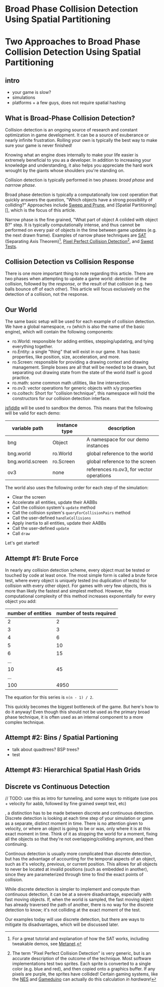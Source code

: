 
# Broad Phase Collision Detection Using Spatial Partitioning
# Two Approaches to Broad Phase Collision Detection Using Spatial Partitioning


<canvas id="ro-canvas" width="546" height="410"></canvas>

<!--<script type="text/javascript" src="https://raw.github.com/kirbysayshi/broad-phase-bng/master/lib/ro.js"></script>
<script type="text/javascript" src="https://raw.github.com/kirbysayshi/broad-phase-bng/master/lib/ro.math.js"></script>
<script type="text/javascript" src="https://raw.github.com/kirbysayshi/broad-phase-bng/master/lib/ro.world.js"></script>
<script type="text/javascript" src="https://raw.github.com/kirbysayshi/broad-phase-bng/master/lib/ro.coltech.brute-force.js"></script>
<script type="text/javascript" src="https://raw.github.com/kirbysayshi/broad-phase-bng/master/lib/ro.coltech.hshg.js"></script>
<script type="text/javascript" src="https://raw.github.com/kirbysayshi/broad-phase-bng/master/lib/ro.coltech.spatial-grid.js"></script>
<script type="text/javascript" src="https://raw.github.com/kirbysayshi/broad-phase-bng/master/lib/ro.screen.js"></script>
<script type="text/javascript" src="https://raw.github.com/kirbysayshi/broad-phase-bng/master/lib/ro.entity.js"></script>
<script type="text/javascript" src="https://raw.github.com/kirbysayshi/broad-phase-bng/master/lib/ro.input.js"></script>-->

<!--<script type="text/javascript" src="file:///Users/drew/Dropbox/js/broad-phase-bng/lib/ro.js"></script>
<script type="text/javascript" src="file:///Users/drew/Dropbox/js/broad-phase-bng/lib/ro.math.js"></script>
<script type="text/javascript" src="file:///Users/drew/Dropbox/js/broad-phase-bng/lib/ro.world.js"></script>
<script type="text/javascript" src="file:///Users/drew/Dropbox/js/broad-phase-bng/lib/ro.coltech.brute-force.js"></script>
<script type="text/javascript" src="file:///Users/drew/Dropbox/js/broad-phase-bng/lib/ro.coltech.hshg.js"></script>
<script type="text/javascript" src="file:///Users/drew/Dropbox/js/broad-phase-bng/lib/ro.coltech.spatial-grid.js"></script>
<script type="text/javascript" src="file:///Users/drew/Dropbox/js/broad-phase-bng/lib/ro.screen.js"></script>
<script type="text/javascript" src="file:///Users/drew/Dropbox/js/broad-phase-bng/lib/ro.entity.js"></script>
<script type="text/javascript" src="file:///Users/drew/Dropbox/js/broad-phase-bng/lib/ro.input.js"></script>-->

<!--<script type="text/javascript" src="file:///Users/drew/Dropbox/js/broad-phase-bng/examples/bruteforce/orbit-01.js"></script>-->

## intro

- your game is slow?
- simulations
- platforms + a few guys, does not require spatial hashing


## What is Broad-Phase Collision Detection?

Collision detection is an ongoing source of research and constant optimization in game development. It can be a source of exuberance or nearly infinite frustration. Rolling your own is typically the best way to make sure your game is never finished!

Knowing what an engine does internally to make your life easier is extremely beneficial to you as a developer. In addition to increasing your knowledge and understanding, it also helps you appreciate the hard work wrought by the giants whose shoulders you're standing on.

Collision detection is typically performed in two phases: _broad phase_ and _narrrow phase_. 

Broad phase detection is typically a computationally low cost operation that quickly answers the question, "Which objects have a strong possibility of colliding?" Approaches include [Sweep and Prune][], and [Spatial Partitioning][], which is the focus of this article.

Narrow phase is the fine grained, "What part of object A colided with object B?" step. It is typically computationally intense, and thus cannot be performed on every pair of objects in the time between game updates (e.g. the next drawn frame). Examples of narrow phase techniques are [SAT][] (Separating Axis Theorem)[^1], [Pixel Perfect Collision Detection][][^2], and [Swept Tests][].

## Collision Detection vs Collision Response

There is one more important thing to note regarding this article. There are two phases when attempting to update a game world: _detection_ of the collision, followed by the _response_, or the result of that collision (e.g. two balls bounce off of each other). This article will focus exclusively on the detection of a collision, not the response.

## Our World

The same basic setup will be used for each example of collision detection. We have a global namespace, `ro` (which is also the name of the basic engine), which will contain the following components:

* ro.World: responsible for adding entities, stepping/updating, and tying everything together.
* ro.Entity: a single "thing" that will exist in our game. It has basic properties, like position, size, acceleration, and more.
* ro.Screen: responsible for providing a drawing context and drawing management. Simple boxes are all that will be needed to be drawn, but separating out drawing state from the state of the world itself is good practice.
* ro.math: some common math utilities, like line intersection.
* ro.ov3: vector operations for generic objects with x/y properties
* ro.coltech: Short for "collision technique", this namespace will hold the constructors for our collision detection interface.

[jsfiddle][] will be used to sandbox the demos. This means that the following will be valid for each demo:

| variable path  | instance type | description |
---------------- | ------------- | -------------
bng              | Object        | A namespace for our demo instances
bng.world        | ro.World      | global reference to the world
bng.world.screen | ro.Screen     | global reference to the screen
ov3              | none          | references ro.ov3, for vector operations

The world also uses the following order for each step of the simulation:

- Clear the screen
- Accelerate all entities, update their AABBs
- Call the collision system's `update` method
- Call the collision system's `queryForCollisionPairs` method
- Call the user-defined `handleCollisions`
- Apply inertia to all entities, update their AABBs
- Call the user-defined `update`
- Call `draw`

Let's get started!

## Attempt #1: Brute Force

In nearly any collision detection scheme, every object must be tested or touched by code at least once. The most simple form is called a brute force test, where every object is uniquely tested (no duplication of tests) for collision with every other object. For games with very few objects, this is more than likely the fastest and simplest method. However, the computational complexity of this method increases exponentially for every object you add:

| number of entities | number of tests required |
-------------------- | --------------------------
| 2 | 2 |
| 3 | 3 |
| 4 | 6 |
| 5 | 10 |
| 6 | 15 |
| ... ||  
| 10 | 45 | 
| ... ||
| 100 | 4950 |

The equation for this series is `n(n - 1) / 2`.

This quickly becomes the biggest bottleneck of the game. But here's how to do it anyway! Even though this should not be used as the primary broad phase technique, it is often used as an internal component to a more complex technique.



## Attempt #2: Bins / Spatial Partioning
- talk about quadtrees? BSP trees?
- test

## Attempt #3: Hierarchical Spatial Hash Grids




## Discrete vs Continuous Detection

// TODO: use this as intro for tunneling, and some ways to mitigate (use pos + velocity for aabb, followed by fine grained swept test, etc)

, a distinction has to be made between discrete and continuous detection. Discrete detection is looking at each time step of your simulation or game as a separate, distinct moment in time. There is no attention given to velocity, or where an object is going to be or was, only where it is at this exact moment in time. Think of it as stopping the world for a moment, fixing all the objects so that they're not overlapping/colliding anymore, and then continuing.

Continous detection is usually more complicated than discrete detection, but has the advantage of accounting for the temporal aspects of an object, such as it's velocity, previous, or current position. This allows for all objects to never be located at invalid positions (such as embedded in another), since they are parameterized through time to find the exact points of collision.

While discrete detection is simpler to implement and compute than continuous detection, it can be at a severe disadvantage, especially with fast moving objects. If, when the world is sampled, the fast moving object has already traversed the path of another, there is no way for the discrete detection to know; it's not colliding at the exact moment of the test. 

Our examples today will use discrete detection, but there are ways to mitigate its disadvantages, which will be discussed later.




[^1]: For a great tutorial and explanation of how the SAT works, including tweakable demos, see [Metanet][].

[^2]: The term "Pixel Perfect Collision Detection" is very generic, but is an accurate description of the outcome of the technique. Most software implementations test two sprites. Each sprite is converted to a single color (e.g. blue and red), and then copied onto a graphics buffer. If any pixels are purple, the sprites have collided! Certain gaming systems, like the [NES][] and [Gameduino][] can actually do this calculation _in hardware_!

[Sweep and Prune]: http://en.wikipedia.org/wiki/Sweep_and_prune
[SAT]: http://en.wikipedia.org/wiki/Separating_axis_theorem
[Pixel Perfect Collision Detection]: http://troygilbert.com/2009/08/pixel-perfect-collision-detection-revisited/
[NES]: http://nocash.emubase.de/everynes.htm
[Gameduino]: http://excamera.com/sphinx/gameduino/samples/jkcollision/index.html
[Metanet]: http://www.metanetsoftware.com/technique/tutorialB.html

[Swept Tests]: http://www.gamasutra.com/view/feature/3383/simple_intersection_tests_for_games.php
[jsfiddle]: http://jsfiddle.net/